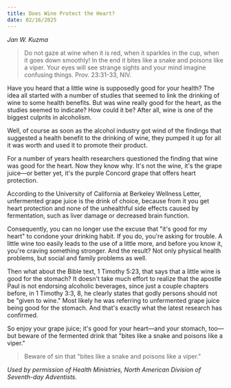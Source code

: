```yaml
---
title: Does Wine Protect the Heart?
date: 02/16/2025
---
```


_Jan W. Kuzma_

> <p></p>
> Do not gaze at wine when it is red, when it sparkles in the cup, when it goes down smoothly! In the end it bites like a snake and poisons like a viper. Your eyes will see strange sights and your mind imagine confusing things. Prov. 23:31-33, NIV.

Have you heard that a little wine is supposedly good for your health? The idea all started with a number of studies that seemed to link the drinking of wine to some health benefits. But was wine really good for the heart, as the studies seemed to indicate? How could it be? After all, wine is one of the biggest culprits in alcoholism.

Well, of course as soon as the alcohol industry got wind of the findings that suggested a health benefit to the drinking of wine, they pumped it up for all it was worth and used it to promote their product.

For a number of years health researchers questioned the finding that wine was good for the heart. Now they know why. It's not the wine, it's the grape juice—or better yet, it's the purple Concord grape that offers heart protection.

According to the University of California at Berkeley Wellness Letter, unfermented grape juice is the drink of choice, because from it you get heart protection and none of the unhealthful side effects caused by fermentation, such as liver damage or decreased brain function.

Consequently, you can no longer use the excuse that "it's good for my heart" to condone your drinking habit. If you do, you're asking for trouble. A little wine too easily leads to the use of a little more, and before you know it, you're craving something stronger. And the result? Not only physical health problems, but social and family problems as well.

Then what about the Bible text, 1 Timothy 5:23, that says that a little wine is good for the stomach? It doesn't take much effort to realize that the apostle Paul is not endorsing alcoholic beverages, since just a couple chapters before, in 1 Timothy 3:3, 8, he clearly states that godly persons should not be "given to wine." Most likely he was referring to unfermented grape juice being good for the stomach. And that's exactly what the latest research has confirmed.

So enjoy your grape juice; it's good for your heart—and your stomach, too—but beware of the fermented drink that "bites like a snake and poisons like a viper."

> <callout></callout>
> Beware of sin that "bites like a snake and poisons like a viper."

_Used by permission of Health Ministries, North American Division of Seventh-day Adventists._